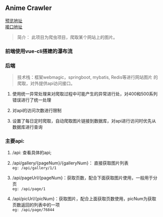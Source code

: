 ## Anime Crawler  

[预览地址](http://pic.jratil.co)  
[接口地址](http://120.79.172.32:8080/api)  

> 简介： 此项目为爬虫项目，爬取某个网站上的图片。

### 前端使用vue-cli搭建的瀑布流

### 后端
> 技术栈：框架webmagic，springboot, mybatis, Redis等进行网站图片
> 的爬取，对外提供api访问接口。  
1. 使用统一异常处理来对爬取过程中可能产生的异常进行处，对400和500系列错误进行了统一处理   
  
2. 对api的访问次数进行限制  
  
3. 设置了每日定时爬取，自动爬取图片链接到数据库，对api进行访问时优先从数据库进行查询  
  
### 主要api:  
1. /api: 查看具体的api;  

2. /api/gallery/{pageNum}/{galleryNum}： 直接获取图片列表  
`eg: /api/gallery/1/1`
  
3. /api/pageUrl/{pageNum}：获取页数，配合下面获取图片使用，一般用于分页  
`eg: /api/page/1`
  
4. /api/picUrl/{picNum}：获取图片，配合上面获取页数使用，picNum为获取页数返回的列表中的一项  
`eg: /api/page/76844`

